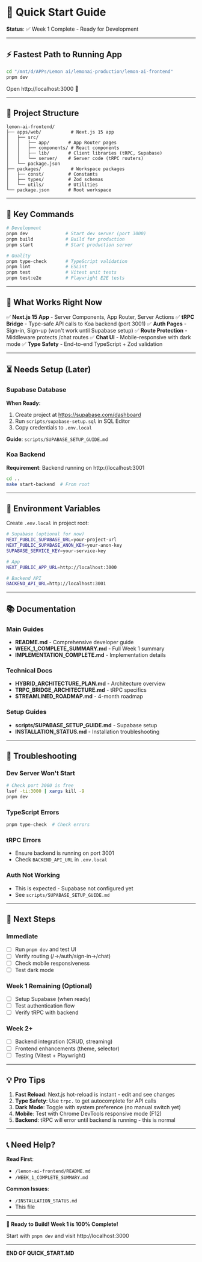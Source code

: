 # 🚀 Quick Start Guide

**Status**: ✅ Week 1 Complete - Ready for Development

---

## ⚡ Fastest Path to Running App

```bash
cd "/mnt/d/APPs/Lemon ai/lemonai-production/lemon-ai-frontend"
pnpm dev
```

Open http://localhost:3000 🎉

---

## 📁 Project Structure

```
lemon-ai-frontend/
├── apps/web/           # Next.js 15 app
│   ├── src/
│   │   ├── app/       # App Router pages
│   │   ├── components/ # React components
│   │   ├── lib/       # Client libraries (tRPC, Supabase)
│   │   └── server/    # Server code (tRPC routers)
│   └── package.json
├── packages/           # Workspace packages
│   ├── const/         # Constants
│   ├── types/         # Zod schemas
│   └── utils/         # Utilities
└── package.json       # Root workspace
```

---

## 🔑 Key Commands

```bash
# Development
pnpm dev              # Start dev server (port 3000)
pnpm build            # Build for production
pnpm start            # Start production server

# Quality
pnpm type-check       # TypeScript validation
pnpm lint             # ESLint
pnpm test             # Vitest unit tests
pnpm test:e2e         # Playwright E2E tests
```

---

## 🎯 What Works Right Now

✅ **Next.js 15 App** - Server Components, App Router, Server Actions
✅ **tRPC Bridge** - Type-safe API calls to Koa backend (port 3001)
✅ **Auth Pages** - Sign-in, Sign-up (won't work until Supabase setup)
✅ **Route Protection** - Middleware protects /chat routes
✅ **Chat UI** - Mobile-responsive with dark mode
✅ **Type Safety** - End-to-end TypeScript + Zod validation

---

## ⏳ Needs Setup (Later)

### Supabase Database
**When Ready**:
1. Create project at https://supabase.com/dashboard
2. Run `scripts/supabase-setup.sql` in SQL Editor
3. Copy credentials to `.env.local`

**Guide**: `scripts/SUPABASE_SETUP_GUIDE.md`

### Koa Backend
**Requirement**: Backend running on http://localhost:3001

```bash
cd ..
make start-backend  # From root
```

---

## 🔧 Environment Variables

Create `.env.local` in project root:

```bash
# Supabase (optional for now)
NEXT_PUBLIC_SUPABASE_URL=your-project-url
NEXT_PUBLIC_SUPABASE_ANON_KEY=your-anon-key
SUPABASE_SERVICE_KEY=your-service-key

# App
NEXT_PUBLIC_APP_URL=http://localhost:3000

# Backend API
BACKEND_API_URL=http://localhost:3001
```

---

## 📚 Documentation

### Main Guides
- **README.md** - Comprehensive developer guide
- **WEEK_1_COMPLETE_SUMMARY.md** - Full Week 1 summary
- **IMPLEMENTATION_COMPLETE.md** - Implementation details

### Technical Docs
- **HYBRID_ARCHITECTURE_PLAN.md** - Architecture overview
- **TRPC_BRIDGE_ARCHITECTURE.md** - tRPC specifics
- **STREAMLINED_ROADMAP.md** - 4-month roadmap

### Setup Guides
- **scripts/SUPABASE_SETUP_GUIDE.md** - Supabase setup
- **INSTALLATION_STATUS.md** - Installation troubleshooting

---

## 🐛 Troubleshooting

### Dev Server Won't Start
```bash
# Check port 3000 is free
lsof -ti:3000 | xargs kill -9
pnpm dev
```

### TypeScript Errors
```bash
pnpm type-check  # Check errors
```

### tRPC Errors
- Ensure backend is running on port 3001
- Check `BACKEND_API_URL` in `.env.local`

### Auth Not Working
- This is expected - Supabase not configured yet
- See `scripts/SUPABASE_SETUP_GUIDE.md`

---

## 🎯 Next Steps

### Immediate
- [ ] Run `pnpm dev` and test UI
- [ ] Verify routing (/→/auth/sign-in→/chat)
- [ ] Check mobile responsiveness
- [ ] Test dark mode

### Week 1 Remaining (Optional)
- [ ] Setup Supabase (when ready)
- [ ] Test authentication flow
- [ ] Verify tRPC with backend

### Week 2+
- [ ] Backend integration (CRUD, streaming)
- [ ] Frontend enhancements (theme, selector)
- [ ] Testing (Vitest + Playwright)

---

## 💡 Pro Tips

1. **Fast Reload**: Next.js hot-reload is instant - edit and see changes
2. **Type Safety**: Use `trpc.` to get autocomplete for API calls
3. **Dark Mode**: Toggle with system preference (no manual switch yet)
4. **Mobile**: Test with Chrome DevTools responsive mode (F12)
5. **Backend**: tRPC will error until backend is running - this is normal

---

## 📞 Need Help?

**Read First**:
- `/lemon-ai-frontend/README.md`
- `/WEEK_1_COMPLETE_SUMMARY.md`

**Common Issues**:
- `/INSTALLATION_STATUS.md`
- This file

---

**🎉 Ready to Build! Week 1 is 100% Complete!**

Start with `pnpm dev` and visit http://localhost:3000

---

**END OF QUICK_START.MD**
